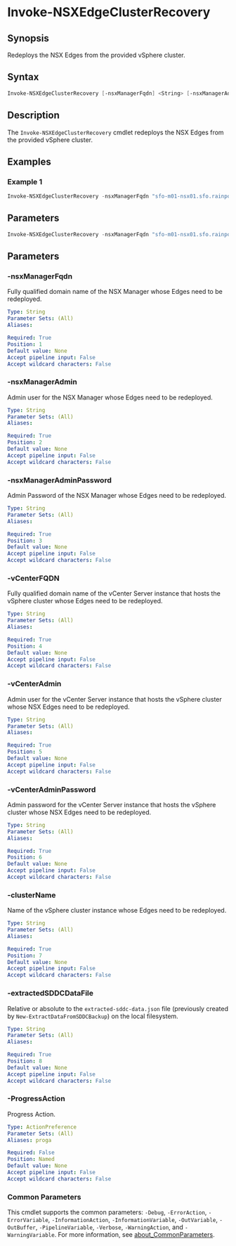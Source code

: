 # Invoke-NSXEdgeClusterRecovery

## Synopsis

Redeploys the NSX Edges from the provided vSphere cluster.

## Syntax

```powershell
Invoke-NSXEdgeClusterRecovery [-nsxManagerFqdn] <String> [-nsxManagerAdmin] <String> [-nsxManagerAdminPassword] <String> [-vCenterFQDN] <String> [-vCenterAdmin] <String> [-vCenterAdminPassword] <String> [-clusterName] <String> [-extractedSDDCDataFile] <String> [-ProgressAction <ActionPreference>] [<CommonParameters>]
```

## Description

The `Invoke-NSXEdgeClusterRecovery` cmdlet redeploys the NSX Edges from the provided vSphere cluster.

## Examples

### Example 1

```powershell
Invoke-NSXEdgeClusterRecovery -nsxManagerFqdn "sfo-m01-nsx01.sfo.rainpole.io" -nsxManagerAdmin "admin" -nsxManagerAdminPassword "VMw@re1!VMw@re1!" -vCenterFQDN "sfo-m01-vc01.sfo.rainpole.io" -vCenterAdmin "administrator@vsphere.local" -vCenterAdminPassword "VMw@re1!" -clusterName "sfo-m01-cl01"
```

## Parameters

```powershell
Invoke-NSXEdgeClusterRecovery -nsxManagerFqdn "sfo-m01-nsx01.sfo.rainpole.io" -nsxManagerAdmin "admin" -nsxManagerAdminPassword "VMw@re1!VMw@re1!" -vCenterFQDN "sfo-m01-vc01.sfo.rainpole.io" -vCenterAdmin "administrator@vsphere.local" -vCenterAdminPassword "VMw@re1!" -resourcePoolName "VCF-edge_sfo-m01-ec01_ResourcePool_7d6d6cb0abdfae659f6d36046ac7ddbc"
```

## Parameters

### -nsxManagerFqdn

Fully qualified domain name of the NSX Manager whose Edges need to be redeployed.

```yaml
Type: String
Parameter Sets: (All)
Aliases:

Required: True
Position: 1
Default value: None
Accept pipeline input: False
Accept wildcard characters: False
```

### -nsxManagerAdmin

Admin user for the NSX Manager whose Edges need to be redeployed.

```yaml
Type: String
Parameter Sets: (All)
Aliases:

Required: True
Position: 2
Default value: None
Accept pipeline input: False
Accept wildcard characters: False
```

### -nsxManagerAdminPassword

Admin Password of the NSX Manager whose Edges need to be redeployed.

```yaml
Type: String
Parameter Sets: (All)
Aliases:

Required: True
Position: 3
Default value: None
Accept pipeline input: False
Accept wildcard characters: False
```

### -vCenterFQDN

Fully qualified domain name of the vCenter Server instance that hosts the vSphere cluster whose Edges need to be redeployed.

```yaml
Type: String
Parameter Sets: (All)
Aliases:

Required: True
Position: 4
Default value: None
Accept pipeline input: False
Accept wildcard characters: False
```

### -vCenterAdmin

Admin user for the vCenter Server instance that hosts the vSphere cluster whose NSX Edges need to be redeployed.

```yaml
Type: String
Parameter Sets: (All)
Aliases:

Required: True
Position: 5
Default value: None
Accept pipeline input: False
Accept wildcard characters: False
```

### -vCenterAdminPassword

Admin password for the vCenter Server instance that hosts the vSphere cluster whose NSX Edges need to be redeployed.

```yaml
Type: String
Parameter Sets: (All)
Aliases:

Required: True
Position: 6
Default value: None
Accept pipeline input: False
Accept wildcard characters: False
```

### -clusterName

Name of the vSphere cluster instance whose Edges need to be redeployed.

```yaml
Type: String
Parameter Sets: (All)
Aliases:

Required: True
Position: 7
Default value: None
Accept pipeline input: False
Accept wildcard characters: False
```

### -extractedSDDCDataFile

Relative or absolute to the `extracted-sddc-data.json` file (previously created by `New-ExtractDataFromSDDCBackup`) on the local filesystem.

```yaml
Type: String
Parameter Sets: (All)
Aliases:

Required: True
Position: 8
Default value: None
Accept pipeline input: False
Accept wildcard characters: False
```

### -ProgressAction

Progress Action.

```yaml
Type: ActionPreference
Parameter Sets: (All)
Aliases: proga

Required: False
Position: Named
Default value: None
Accept pipeline input: False
Accept wildcard characters: False
```

### Common Parameters

This cmdlet supports the common parameters: `-Debug`, `-ErrorAction`, `-ErrorVariable`, `-InformationAction`, `-InformationVariable`, `-OutVariable`, `-OutBuffer`, `-PipelineVariable`, `-Verbose`, `-WarningAction`, and `-WarningVariable`. For more information, see [about_CommonParameters](http://go.microsoft.com/fwlink/?LinkID=113216).
